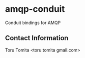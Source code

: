 # amqp-conduit
Conduit bindings for AMQP

Contact Information
-------------------
Toru Tomita <toru.tomita <at> gmail.com>

